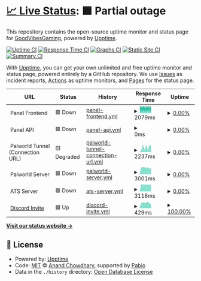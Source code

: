 # [📈 Live Status](https://GoodVibesGaming.github.io/upptime): <!--live status--> **🟧 Partial outage**

This repository contains the open-source uptime monitor and status page for [GoodVibesGaming](https://GoodVibesGaming.github.io/upptime), powered by [Upptime](https://github.com/upptime/upptime).

[![Uptime CI](https://github.com/GoodVibesGaming/upptime/workflows/Uptime%20CI/badge.svg)](https://github.com/GoodVibesGaming/upptime/actions?query=workflow%3A%22Uptime+CI%22)
[![Response Time CI](https://github.com/GoodVibesGaming/upptime/workflows/Response%20Time%20CI/badge.svg)](https://github.com/GoodVibesGaming/upptime/actions?query=workflow%3A%22Response+Time+CI%22)
[![Graphs CI](https://github.com/GoodVibesGaming/upptime/workflows/Graphs%20CI/badge.svg)](https://github.com/GoodVibesGaming/upptime/actions?query=workflow%3A%22Graphs+CI%22)
[![Static Site CI](https://github.com/GoodVibesGaming/upptime/workflows/Static%20Site%20CI/badge.svg)](https://github.com/GoodVibesGaming/upptime/actions?query=workflow%3A%22Static+Site+CI%22)
[![Summary CI](https://github.com/GoodVibesGaming/upptime/workflows/Summary%20CI/badge.svg)](https://github.com/GoodVibesGaming/upptime/actions?query=workflow%3A%22Summary+CI%22)

With [Upptime](https://upptime.js.org), you can get your own unlimited and free uptime monitor and status page, powered entirely by a GitHub repository. We use [Issues](https://github.com/GoodVibesGaming/upptime/issues) as incident reports, [Actions](https://github.com/GoodVibesGaming/upptime/actions) as uptime monitors, and [Pages](https://GoodVibesGaming.github.io/upptime) for the status page.

<!--start: status pages-->
<!-- This summary is generated by Upptime (https://github.com/upptime/upptime) -->
<!-- Do not edit this manually, your changes will be overwritten -->
<!-- prettier-ignore -->
| URL | Status | History | Response Time | Uptime |
| --- | ------ | ------- | ------------- | ------ |
| <img alt="" src="https://cdn.iconscout.com/icon/premium/png-512-thumb/website-2789449-2334235.png?f=ico&w=256" height="13"> Panel Frontend | 🟥 Down | [panel-frontend.yml](https://github.com/GoodVibesGaming/upptime/commits/HEAD/history/panel-frontend.yml) | <details><summary><img alt="Response time graph" src="./graphs/panel-frontend/response-time-week.png" height="20"> 2079ms</summary><br><a href="https://GoodVibesGaming.github.io/upptime/history/panel-frontend"><img alt="Response time 2185" src="https://img.shields.io/endpoint?url=https%3A%2F%2Fraw.githubusercontent.com%2FGoodVibesGaming%2Fupptime%2FHEAD%2Fapi%2Fpanel-frontend%2Fresponse-time.json"></a><br><a href="https://GoodVibesGaming.github.io/upptime/history/panel-frontend"><img alt="24-hour response time 2126" src="https://img.shields.io/endpoint?url=https%3A%2F%2Fraw.githubusercontent.com%2FGoodVibesGaming%2Fupptime%2FHEAD%2Fapi%2Fpanel-frontend%2Fresponse-time-day.json"></a><br><a href="https://GoodVibesGaming.github.io/upptime/history/panel-frontend"><img alt="7-day response time 2079" src="https://img.shields.io/endpoint?url=https%3A%2F%2Fraw.githubusercontent.com%2FGoodVibesGaming%2Fupptime%2FHEAD%2Fapi%2Fpanel-frontend%2Fresponse-time-week.json"></a><br><a href="https://GoodVibesGaming.github.io/upptime/history/panel-frontend"><img alt="30-day response time 2248" src="https://img.shields.io/endpoint?url=https%3A%2F%2Fraw.githubusercontent.com%2FGoodVibesGaming%2Fupptime%2FHEAD%2Fapi%2Fpanel-frontend%2Fresponse-time-month.json"></a><br><a href="https://GoodVibesGaming.github.io/upptime/history/panel-frontend"><img alt="1-year response time 2185" src="https://img.shields.io/endpoint?url=https%3A%2F%2Fraw.githubusercontent.com%2FGoodVibesGaming%2Fupptime%2FHEAD%2Fapi%2Fpanel-frontend%2Fresponse-time-year.json"></a></details> | <details><summary><a href="https://GoodVibesGaming.github.io/upptime/history/panel-frontend">0.00%</a></summary><a href="https://GoodVibesGaming.github.io/upptime/history/panel-frontend"><img alt="All-time uptime 47.03%" src="https://img.shields.io/endpoint?url=https%3A%2F%2Fraw.githubusercontent.com%2FGoodVibesGaming%2Fupptime%2FHEAD%2Fapi%2Fpanel-frontend%2Fuptime.json"></a><br><a href="https://GoodVibesGaming.github.io/upptime/history/panel-frontend"><img alt="24-hour uptime 0.00%" src="https://img.shields.io/endpoint?url=https%3A%2F%2Fraw.githubusercontent.com%2FGoodVibesGaming%2Fupptime%2FHEAD%2Fapi%2Fpanel-frontend%2Fuptime-day.json"></a><br><a href="https://GoodVibesGaming.github.io/upptime/history/panel-frontend"><img alt="7-day uptime 0.00%" src="https://img.shields.io/endpoint?url=https%3A%2F%2Fraw.githubusercontent.com%2FGoodVibesGaming%2Fupptime%2FHEAD%2Fapi%2Fpanel-frontend%2Fuptime-week.json"></a><br><a href="https://GoodVibesGaming.github.io/upptime/history/panel-frontend"><img alt="30-day uptime 0.00%" src="https://img.shields.io/endpoint?url=https%3A%2F%2Fraw.githubusercontent.com%2FGoodVibesGaming%2Fupptime%2FHEAD%2Fapi%2Fpanel-frontend%2Fuptime-month.json"></a><br><a href="https://GoodVibesGaming.github.io/upptime/history/panel-frontend"><img alt="1-year uptime 47.03%" src="https://img.shields.io/endpoint?url=https%3A%2F%2Fraw.githubusercontent.com%2FGoodVibesGaming%2Fupptime%2FHEAD%2Fapi%2Fpanel-frontend%2Fuptime-year.json"></a></details>
| <img alt="" src="https://cdn.iconscout.com/icon/premium/png-512-thumb/api-integration-3919190-3246461.png?f=ico&w=256" height="13"> Panel API | 🟥 Down | [panel-api.yml](https://github.com/GoodVibesGaming/upptime/commits/HEAD/history/panel-api.yml) | <details><summary><img alt="Response time graph" src="./graphs/panel-api/response-time-week.png" height="20"> 0ms</summary><br><a href="https://GoodVibesGaming.github.io/upptime/history/panel-api"><img alt="Response time 46" src="https://img.shields.io/endpoint?url=https%3A%2F%2Fraw.githubusercontent.com%2FGoodVibesGaming%2Fupptime%2FHEAD%2Fapi%2Fpanel-api%2Fresponse-time.json"></a><br><a href="https://GoodVibesGaming.github.io/upptime/history/panel-api"><img alt="24-hour response time 0" src="https://img.shields.io/endpoint?url=https%3A%2F%2Fraw.githubusercontent.com%2FGoodVibesGaming%2Fupptime%2FHEAD%2Fapi%2Fpanel-api%2Fresponse-time-day.json"></a><br><a href="https://GoodVibesGaming.github.io/upptime/history/panel-api"><img alt="7-day response time 0" src="https://img.shields.io/endpoint?url=https%3A%2F%2Fraw.githubusercontent.com%2FGoodVibesGaming%2Fupptime%2FHEAD%2Fapi%2Fpanel-api%2Fresponse-time-week.json"></a><br><a href="https://GoodVibesGaming.github.io/upptime/history/panel-api"><img alt="30-day response time 0" src="https://img.shields.io/endpoint?url=https%3A%2F%2Fraw.githubusercontent.com%2FGoodVibesGaming%2Fupptime%2FHEAD%2Fapi%2Fpanel-api%2Fresponse-time-month.json"></a><br><a href="https://GoodVibesGaming.github.io/upptime/history/panel-api"><img alt="1-year response time 46" src="https://img.shields.io/endpoint?url=https%3A%2F%2Fraw.githubusercontent.com%2FGoodVibesGaming%2Fupptime%2FHEAD%2Fapi%2Fpanel-api%2Fresponse-time-year.json"></a></details> | <details><summary><a href="https://GoodVibesGaming.github.io/upptime/history/panel-api">0.00%</a></summary><a href="https://GoodVibesGaming.github.io/upptime/history/panel-api"><img alt="All-time uptime 47.26%" src="https://img.shields.io/endpoint?url=https%3A%2F%2Fraw.githubusercontent.com%2FGoodVibesGaming%2Fupptime%2FHEAD%2Fapi%2Fpanel-api%2Fuptime.json"></a><br><a href="https://GoodVibesGaming.github.io/upptime/history/panel-api"><img alt="24-hour uptime 0.00%" src="https://img.shields.io/endpoint?url=https%3A%2F%2Fraw.githubusercontent.com%2FGoodVibesGaming%2Fupptime%2FHEAD%2Fapi%2Fpanel-api%2Fuptime-day.json"></a><br><a href="https://GoodVibesGaming.github.io/upptime/history/panel-api"><img alt="7-day uptime 0.00%" src="https://img.shields.io/endpoint?url=https%3A%2F%2Fraw.githubusercontent.com%2FGoodVibesGaming%2Fupptime%2FHEAD%2Fapi%2Fpanel-api%2Fuptime-week.json"></a><br><a href="https://GoodVibesGaming.github.io/upptime/history/panel-api"><img alt="30-day uptime 0.00%" src="https://img.shields.io/endpoint?url=https%3A%2F%2Fraw.githubusercontent.com%2FGoodVibesGaming%2Fupptime%2FHEAD%2Fapi%2Fpanel-api%2Fuptime-month.json"></a><br><a href="https://GoodVibesGaming.github.io/upptime/history/panel-api"><img alt="1-year uptime 47.26%" src="https://img.shields.io/endpoint?url=https%3A%2F%2Fraw.githubusercontent.com%2FGoodVibesGaming%2Fupptime%2FHEAD%2Fapi%2Fpanel-api%2Fuptime-year.json"></a></details>
| <img alt="" src="https://cdn.iconscout.com/icon/premium/png-512-thumb/tunnel-144640.png?f=ico&w=256" height="13"> Palworld Tunnel (Connection URL) | 🟨 Degraded | [palworld-tunnel-connection-url.yml](https://github.com/GoodVibesGaming/upptime/commits/HEAD/history/palworld-tunnel-connection-url.yml) | <details><summary><img alt="Response time graph" src="./graphs/palworld-tunnel-connection-url/response-time-week.png" height="20"> 2237ms</summary><br><a href="https://GoodVibesGaming.github.io/upptime/history/palworld-tunnel-connection-url"><img alt="Response time 332" src="https://img.shields.io/endpoint?url=https%3A%2F%2Fraw.githubusercontent.com%2FGoodVibesGaming%2Fupptime%2FHEAD%2Fapi%2Fpalworld-tunnel-connection-url%2Fresponse-time.json"></a><br><a href="https://GoodVibesGaming.github.io/upptime/history/palworld-tunnel-connection-url"><img alt="24-hour response time 3122" src="https://img.shields.io/endpoint?url=https%3A%2F%2Fraw.githubusercontent.com%2FGoodVibesGaming%2Fupptime%2FHEAD%2Fapi%2Fpalworld-tunnel-connection-url%2Fresponse-time-day.json"></a><br><a href="https://GoodVibesGaming.github.io/upptime/history/palworld-tunnel-connection-url"><img alt="7-day response time 2237" src="https://img.shields.io/endpoint?url=https%3A%2F%2Fraw.githubusercontent.com%2FGoodVibesGaming%2Fupptime%2FHEAD%2Fapi%2Fpalworld-tunnel-connection-url%2Fresponse-time-week.json"></a><br><a href="https://GoodVibesGaming.github.io/upptime/history/palworld-tunnel-connection-url"><img alt="30-day response time 1362" src="https://img.shields.io/endpoint?url=https%3A%2F%2Fraw.githubusercontent.com%2FGoodVibesGaming%2Fupptime%2FHEAD%2Fapi%2Fpalworld-tunnel-connection-url%2Fresponse-time-month.json"></a><br><a href="https://GoodVibesGaming.github.io/upptime/history/palworld-tunnel-connection-url"><img alt="1-year response time 332" src="https://img.shields.io/endpoint?url=https%3A%2F%2Fraw.githubusercontent.com%2FGoodVibesGaming%2Fupptime%2FHEAD%2Fapi%2Fpalworld-tunnel-connection-url%2Fresponse-time-year.json"></a></details> | <details><summary><a href="https://GoodVibesGaming.github.io/upptime/history/palworld-tunnel-connection-url">0.00%</a></summary><a href="https://GoodVibesGaming.github.io/upptime/history/palworld-tunnel-connection-url"><img alt="All-time uptime 46.89%" src="https://img.shields.io/endpoint?url=https%3A%2F%2Fraw.githubusercontent.com%2FGoodVibesGaming%2Fupptime%2FHEAD%2Fapi%2Fpalworld-tunnel-connection-url%2Fuptime.json"></a><br><a href="https://GoodVibesGaming.github.io/upptime/history/palworld-tunnel-connection-url"><img alt="24-hour uptime 0.00%" src="https://img.shields.io/endpoint?url=https%3A%2F%2Fraw.githubusercontent.com%2FGoodVibesGaming%2Fupptime%2FHEAD%2Fapi%2Fpalworld-tunnel-connection-url%2Fuptime-day.json"></a><br><a href="https://GoodVibesGaming.github.io/upptime/history/palworld-tunnel-connection-url"><img alt="7-day uptime 0.00%" src="https://img.shields.io/endpoint?url=https%3A%2F%2Fraw.githubusercontent.com%2FGoodVibesGaming%2Fupptime%2FHEAD%2Fapi%2Fpalworld-tunnel-connection-url%2Fuptime-week.json"></a><br><a href="https://GoodVibesGaming.github.io/upptime/history/palworld-tunnel-connection-url"><img alt="30-day uptime 0.00%" src="https://img.shields.io/endpoint?url=https%3A%2F%2Fraw.githubusercontent.com%2FGoodVibesGaming%2Fupptime%2FHEAD%2Fapi%2Fpalworld-tunnel-connection-url%2Fuptime-month.json"></a><br><a href="https://GoodVibesGaming.github.io/upptime/history/palworld-tunnel-connection-url"><img alt="1-year uptime 46.89%" src="https://img.shields.io/endpoint?url=https%3A%2F%2Fraw.githubusercontent.com%2FGoodVibesGaming%2Fupptime%2FHEAD%2Fapi%2Fpalworld-tunnel-connection-url%2Fuptime-year.json"></a></details>
| <img alt="" src="https://palworld.wiki.gg/favicon.ico" height="13"> Palworld Server | 🟥 Down | [palworld-server.yml](https://github.com/GoodVibesGaming/upptime/commits/HEAD/history/palworld-server.yml) | <details><summary><img alt="Response time graph" src="./graphs/palworld-server/response-time-week.png" height="20"> 3001ms</summary><br><a href="https://GoodVibesGaming.github.io/upptime/history/palworld-server"><img alt="Response time 478" src="https://img.shields.io/endpoint?url=https%3A%2F%2Fraw.githubusercontent.com%2FGoodVibesGaming%2Fupptime%2FHEAD%2Fapi%2Fpalworld-server%2Fresponse-time.json"></a><br><a href="https://GoodVibesGaming.github.io/upptime/history/palworld-server"><img alt="24-hour response time 2920" src="https://img.shields.io/endpoint?url=https%3A%2F%2Fraw.githubusercontent.com%2FGoodVibesGaming%2Fupptime%2FHEAD%2Fapi%2Fpalworld-server%2Fresponse-time-day.json"></a><br><a href="https://GoodVibesGaming.github.io/upptime/history/palworld-server"><img alt="7-day response time 3001" src="https://img.shields.io/endpoint?url=https%3A%2F%2Fraw.githubusercontent.com%2FGoodVibesGaming%2Fupptime%2FHEAD%2Fapi%2Fpalworld-server%2Fresponse-time-week.json"></a><br><a href="https://GoodVibesGaming.github.io/upptime/history/palworld-server"><img alt="30-day response time 1471" src="https://img.shields.io/endpoint?url=https%3A%2F%2Fraw.githubusercontent.com%2FGoodVibesGaming%2Fupptime%2FHEAD%2Fapi%2Fpalworld-server%2Fresponse-time-month.json"></a><br><a href="https://GoodVibesGaming.github.io/upptime/history/palworld-server"><img alt="1-year response time 478" src="https://img.shields.io/endpoint?url=https%3A%2F%2Fraw.githubusercontent.com%2FGoodVibesGaming%2Fupptime%2FHEAD%2Fapi%2Fpalworld-server%2Fresponse-time-year.json"></a></details> | <details><summary><a href="https://GoodVibesGaming.github.io/upptime/history/palworld-server">0.00%</a></summary><a href="https://GoodVibesGaming.github.io/upptime/history/palworld-server"><img alt="All-time uptime 47.01%" src="https://img.shields.io/endpoint?url=https%3A%2F%2Fraw.githubusercontent.com%2FGoodVibesGaming%2Fupptime%2FHEAD%2Fapi%2Fpalworld-server%2Fuptime.json"></a><br><a href="https://GoodVibesGaming.github.io/upptime/history/palworld-server"><img alt="24-hour uptime 0.00%" src="https://img.shields.io/endpoint?url=https%3A%2F%2Fraw.githubusercontent.com%2FGoodVibesGaming%2Fupptime%2FHEAD%2Fapi%2Fpalworld-server%2Fuptime-day.json"></a><br><a href="https://GoodVibesGaming.github.io/upptime/history/palworld-server"><img alt="7-day uptime 0.00%" src="https://img.shields.io/endpoint?url=https%3A%2F%2Fraw.githubusercontent.com%2FGoodVibesGaming%2Fupptime%2FHEAD%2Fapi%2Fpalworld-server%2Fuptime-week.json"></a><br><a href="https://GoodVibesGaming.github.io/upptime/history/palworld-server"><img alt="30-day uptime 0.00%" src="https://img.shields.io/endpoint?url=https%3A%2F%2Fraw.githubusercontent.com%2FGoodVibesGaming%2Fupptime%2FHEAD%2Fapi%2Fpalworld-server%2Fuptime-month.json"></a><br><a href="https://GoodVibesGaming.github.io/upptime/history/palworld-server"><img alt="1-year uptime 47.01%" src="https://img.shields.io/endpoint?url=https%3A%2F%2Fraw.githubusercontent.com%2FGoodVibesGaming%2Fupptime%2FHEAD%2Fapi%2Fpalworld-server%2Fuptime-year.json"></a></details>
| <img alt="" src="https://trucksimulator.wiki.gg/favicon.ico" height="13"> ATS Server | 🟥 Down | [ats-server.yml](https://github.com/GoodVibesGaming/upptime/commits/HEAD/history/ats-server.yml) | <details><summary><img alt="Response time graph" src="./graphs/ats-server/response-time-week.png" height="20"> 3118ms</summary><br><a href="https://GoodVibesGaming.github.io/upptime/history/ats-server"><img alt="Response time 502" src="https://img.shields.io/endpoint?url=https%3A%2F%2Fraw.githubusercontent.com%2FGoodVibesGaming%2Fupptime%2FHEAD%2Fapi%2Fats-server%2Fresponse-time.json"></a><br><a href="https://GoodVibesGaming.github.io/upptime/history/ats-server"><img alt="24-hour response time 3074" src="https://img.shields.io/endpoint?url=https%3A%2F%2Fraw.githubusercontent.com%2FGoodVibesGaming%2Fupptime%2FHEAD%2Fapi%2Fats-server%2Fresponse-time-day.json"></a><br><a href="https://GoodVibesGaming.github.io/upptime/history/ats-server"><img alt="7-day response time 3118" src="https://img.shields.io/endpoint?url=https%3A%2F%2Fraw.githubusercontent.com%2FGoodVibesGaming%2Fupptime%2FHEAD%2Fapi%2Fats-server%2Fresponse-time-week.json"></a><br><a href="https://GoodVibesGaming.github.io/upptime/history/ats-server"><img alt="30-day response time 1661" src="https://img.shields.io/endpoint?url=https%3A%2F%2Fraw.githubusercontent.com%2FGoodVibesGaming%2Fupptime%2FHEAD%2Fapi%2Fats-server%2Fresponse-time-month.json"></a><br><a href="https://GoodVibesGaming.github.io/upptime/history/ats-server"><img alt="1-year response time 502" src="https://img.shields.io/endpoint?url=https%3A%2F%2Fraw.githubusercontent.com%2FGoodVibesGaming%2Fupptime%2FHEAD%2Fapi%2Fats-server%2Fresponse-time-year.json"></a></details> | <details><summary><a href="https://GoodVibesGaming.github.io/upptime/history/ats-server">0.00%</a></summary><a href="https://GoodVibesGaming.github.io/upptime/history/ats-server"><img alt="All-time uptime 47.01%" src="https://img.shields.io/endpoint?url=https%3A%2F%2Fraw.githubusercontent.com%2FGoodVibesGaming%2Fupptime%2FHEAD%2Fapi%2Fats-server%2Fuptime.json"></a><br><a href="https://GoodVibesGaming.github.io/upptime/history/ats-server"><img alt="24-hour uptime 0.00%" src="https://img.shields.io/endpoint?url=https%3A%2F%2Fraw.githubusercontent.com%2FGoodVibesGaming%2Fupptime%2FHEAD%2Fapi%2Fats-server%2Fuptime-day.json"></a><br><a href="https://GoodVibesGaming.github.io/upptime/history/ats-server"><img alt="7-day uptime 0.00%" src="https://img.shields.io/endpoint?url=https%3A%2F%2Fraw.githubusercontent.com%2FGoodVibesGaming%2Fupptime%2FHEAD%2Fapi%2Fats-server%2Fuptime-week.json"></a><br><a href="https://GoodVibesGaming.github.io/upptime/history/ats-server"><img alt="30-day uptime 0.00%" src="https://img.shields.io/endpoint?url=https%3A%2F%2Fraw.githubusercontent.com%2FGoodVibesGaming%2Fupptime%2FHEAD%2Fapi%2Fats-server%2Fuptime-month.json"></a><br><a href="https://GoodVibesGaming.github.io/upptime/history/ats-server"><img alt="1-year uptime 47.01%" src="https://img.shields.io/endpoint?url=https%3A%2F%2Fraw.githubusercontent.com%2FGoodVibesGaming%2Fupptime%2FHEAD%2Fapi%2Fats-server%2Fuptime-year.json"></a></details>
| <img alt="" src="https://icons.duckduckgo.com/ip3/discord.gg.ico" height="13"> [Discord Invite](https://discord.gg/vxuKHHuQNk) | 🟩 Up | [discord-invite.yml](https://github.com/GoodVibesGaming/upptime/commits/HEAD/history/discord-invite.yml) | <details><summary><img alt="Response time graph" src="./graphs/discord-invite/response-time-week.png" height="20"> 429ms</summary><br><a href="https://GoodVibesGaming.github.io/upptime/history/discord-invite"><img alt="Response time 369" src="https://img.shields.io/endpoint?url=https%3A%2F%2Fraw.githubusercontent.com%2FGoodVibesGaming%2Fupptime%2FHEAD%2Fapi%2Fdiscord-invite%2Fresponse-time.json"></a><br><a href="https://GoodVibesGaming.github.io/upptime/history/discord-invite"><img alt="24-hour response time 352" src="https://img.shields.io/endpoint?url=https%3A%2F%2Fraw.githubusercontent.com%2FGoodVibesGaming%2Fupptime%2FHEAD%2Fapi%2Fdiscord-invite%2Fresponse-time-day.json"></a><br><a href="https://GoodVibesGaming.github.io/upptime/history/discord-invite"><img alt="7-day response time 429" src="https://img.shields.io/endpoint?url=https%3A%2F%2Fraw.githubusercontent.com%2FGoodVibesGaming%2Fupptime%2FHEAD%2Fapi%2Fdiscord-invite%2Fresponse-time-week.json"></a><br><a href="https://GoodVibesGaming.github.io/upptime/history/discord-invite"><img alt="30-day response time 429" src="https://img.shields.io/endpoint?url=https%3A%2F%2Fraw.githubusercontent.com%2FGoodVibesGaming%2Fupptime%2FHEAD%2Fapi%2Fdiscord-invite%2Fresponse-time-month.json"></a><br><a href="https://GoodVibesGaming.github.io/upptime/history/discord-invite"><img alt="1-year response time 369" src="https://img.shields.io/endpoint?url=https%3A%2F%2Fraw.githubusercontent.com%2FGoodVibesGaming%2Fupptime%2FHEAD%2Fapi%2Fdiscord-invite%2Fresponse-time-year.json"></a></details> | <details><summary><a href="https://GoodVibesGaming.github.io/upptime/history/discord-invite">100.00%</a></summary><a href="https://GoodVibesGaming.github.io/upptime/history/discord-invite"><img alt="All-time uptime 100.00%" src="https://img.shields.io/endpoint?url=https%3A%2F%2Fraw.githubusercontent.com%2FGoodVibesGaming%2Fupptime%2FHEAD%2Fapi%2Fdiscord-invite%2Fuptime.json"></a><br><a href="https://GoodVibesGaming.github.io/upptime/history/discord-invite"><img alt="24-hour uptime 100.00%" src="https://img.shields.io/endpoint?url=https%3A%2F%2Fraw.githubusercontent.com%2FGoodVibesGaming%2Fupptime%2FHEAD%2Fapi%2Fdiscord-invite%2Fuptime-day.json"></a><br><a href="https://GoodVibesGaming.github.io/upptime/history/discord-invite"><img alt="7-day uptime 100.00%" src="https://img.shields.io/endpoint?url=https%3A%2F%2Fraw.githubusercontent.com%2FGoodVibesGaming%2Fupptime%2FHEAD%2Fapi%2Fdiscord-invite%2Fuptime-week.json"></a><br><a href="https://GoodVibesGaming.github.io/upptime/history/discord-invite"><img alt="30-day uptime 100.00%" src="https://img.shields.io/endpoint?url=https%3A%2F%2Fraw.githubusercontent.com%2FGoodVibesGaming%2Fupptime%2FHEAD%2Fapi%2Fdiscord-invite%2Fuptime-month.json"></a><br><a href="https://GoodVibesGaming.github.io/upptime/history/discord-invite"><img alt="1-year uptime 100.00%" src="https://img.shields.io/endpoint?url=https%3A%2F%2Fraw.githubusercontent.com%2FGoodVibesGaming%2Fupptime%2FHEAD%2Fapi%2Fdiscord-invite%2Fuptime-year.json"></a></details>

<!--end: status pages-->

[**Visit our status website →**](https://GoodVibesGaming.github.io/upptime)

## 📄 License

- Powered by: [Upptime](https://github.com/upptime/upptime)
- Code: [MIT](./LICENSE) © [Anand Chowdhary](https://anandchowdhary.com), supported by [Pabio](https://pabio.com)
- Data in the `./history` directory: [Open Database License](https://opendatacommons.org/licenses/odbl/1-0/)
